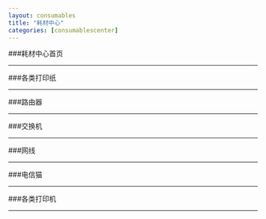 ```yaml
---
layout: consumables
title: "耗材中心"
categories: [consumablescenter]
---
```

###耗材中心首页
<hr/>
###各类打印纸
<hr/>
###路由器
<hr/>
###交换机
<hr/>
###网线
<hr/>
###电信猫
<hr/>
###各类打印机
<hr/>